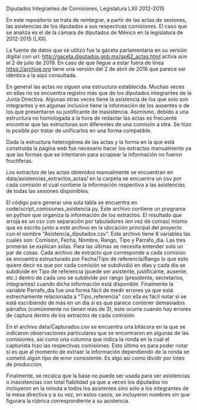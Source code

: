 Diputados Integrantes de Comisiones, Legislatura LXII 2012-2015

En este repositorio se trata de reintegrar, a partir de las actas de sesiones, las asistencias de los diputados a sus respectivas comisiones.
El caso que se analiza es el de la cámara de diputados de México en la legislatura de 2012-2015 (LXII).

La fuente de datos que se utilizó fue la gaceta parlamentaria en su versión digital con url: http://gaceta.diputados.gob.mx/gp62_actas.html  activa aún el 2 de julio de 2019. En caso de que llegue a estar fuera de linea https://archive.org tiene una versión del 2 de abril de 2016 que parece ser idéntica a la aquí consultada.

En general las actas no siguen una estructura establecida. Muchas veces en ellas no se encuentra registro más que de los diputados integrantes de la Junta Directiva. Algunas otras veces tiene la asistencia de los que solo son integrantes y en algunas inclusive tiene la información de los ausentes o de los que presentaron su justificante de inasistencia. Asimismo, debido a una estructura no homologada a la hora de redactar las actas es frecuente encontrar que las estructuras son diferentes de una comisión a otra. Se hizo lo posible por tratar de unificarlos en una forma compatible.

Dada la estructura heterogénea de las actas y la forma en la que está construida la página web fue necesario hacer los extractos manualmente ya que las formas que se intentaron para scrapear la información no fueron fructíferas. 

Los extractos de las actas obtenidos manualmente se encuentran en data/asistencias_extractos_actas/ en la carpeta se encuentra un csv por cada comisión el cual contiene la información respectiva a las asistencias de todas las sesiones disponibles. 

El código para generar una sola tabla se encuentra en code/script_comisiones_asistencia.py. Este archivo contiene un programa en python que organiza la información de los extractos. El resultado que arroja es un csv con separación por tabuladores (en vez de comas) mismo que es escrito junto a este archivo en la ubicación principal del proyecto con el nombre "Asistencia_diputados.csv". Este archivo tiene 6 variables las cuales son: Comision, Fecha, Nombre, Rango, Tipo y Parrafo_dia. Las tres primeras se explican solas. Para las últimas se necesita entender solo un par de cosas. Cada archivo de extracto que corresponde a cada comisión se encuentra estructurado por Fecha/Tipo de referencía/Rango lo que esto quiere decir es que por cada comisión se subdividió en días y cada día se subdivide en Tipo de referencia (puede ser asistente, justificante, ausente, etc.) dentro de cada uno se subdivide por rango (presidente, secretarios, integrantes) cuando dicha información está disponible. Finalmente la variable Parrafo_dia fue una forma fácil de medir errores ya que está estrechamente relacionada a "Tipo_referencia" con ella es fácil notar si se está escribiendo de más en un día si es que parece contener demasiados párrafos (comúnmente no tienen más de 3), esto ocurre cuando hay errores de captura dentro de los extractos de cada comisión.

En el archivo data/Capturados.csv se encuentra una bitácora en la que se indicaron observaciones particulares que se encontraron en algunas de las comisiones, así como una columna que indica la ronda en la cual el capturista hizo las respectivas comisiones. Esto último es para poder notar si es que al momento de extraer la información dependiendo de la ronda se cometió algún tipo de error consistente. Es algo así como dividir por lotes de producción.

Finalmente, se recalca que la base no puede ser usada para ver asistencias o inasistencias con total fiabilidad ya que a veces los diputados no incluyeron en la minuta a todos los asistentes sino solo a los integrantes de la mesa directiva y a su vez, en estos casos, se incluyeron nombres sin que figurara la rúbrica correspondiente a su asistencia.


